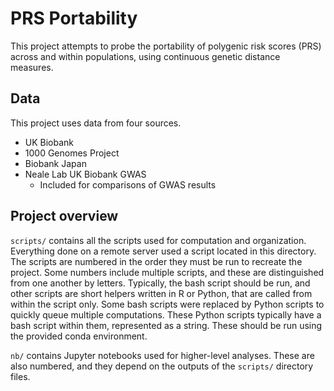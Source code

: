 # PRS Portability

This project attempts to probe the portability of polygenic risk scores (PRS) across and within populations, using continuous genetic distance measures.

## Data

This project uses data from four sources.
* UK Biobank
* 1000 Genomes Project
* Biobank Japan
* Neale Lab UK Biobank GWAS
    * Included for comparisons of GWAS results

## Project overview

`scripts/` contains all the scripts used for computation and organization.
Everything done on a remote server used a script located in this directory. 
The scripts are numbered in the order they must be run to recreate the project.
Some numbers include multiple scripts, and these are distinguished from one another by letters.
Typically, the bash script should be run, and other scripts are short helpers written in R or Python, that are called from within the script only.
Some bash scripts were replaced by Python scripts to quickly queue multiple computations.
These Python scripts typically have a bash script within them, represented as a string.
These should be run using the provided conda environment.

`nb/` contains Jupyter notebooks used for higher-level analyses.
These are also numbered, and they depend on the outputs of the `scripts/` directory files.

